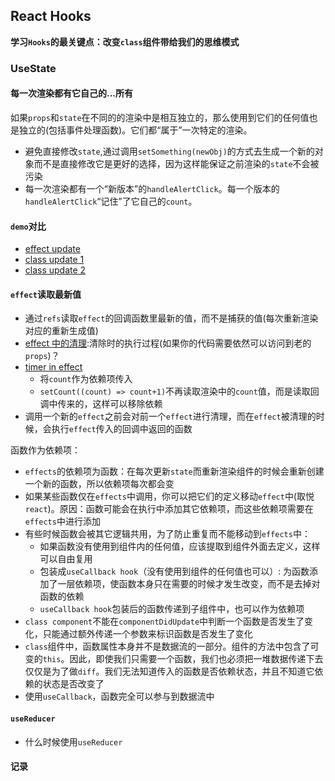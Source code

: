 ## React Hooks
**学习`Hooks`的最关键点：改变`class`组件带给我们的思维模式**
### UseState

#### 每一次渲染都有它自己的...所有
如果`props`和`state`在不同的的渲染中是相互独立的，那么使用到它们的任何值也是独立的(包括事件处理函数)。它们都“属于”一次特定的渲染。

* 避免直接修改`state`,通过调用`setSomething(newObj)`的方式去生成一个新的对象而不是直接修改它是更好的选择，因为这样能保证之前渲染的`state`不会被污染
* 每一次渲染都有一个“新版本”的`handleAlertClick`。每一个版本的`handleAlertClick`“记住”了它自己的`count`。


#### `demo`对比
* [effect update](https://codesandbox.io/s/lyx20m1ol)
* [class update 1](https://codesandbox.io/s/kkymzwjqz3)
* [class update 2](https://codesandbox.io/s/w7vjo07055)

#### `effect`读取最新值
* 通过`refs`读取`effect`的回调函数里最新的值，而不是捕获的值(每次重新渲染对应的重新生成值)
* [effect 中的清理](https://overreacted.io/zh-hans/a-complete-guide-to-useeffect/#%E9%82%A3effect%E4%B8%AD%E7%9A%84%E6%B8%85%E7%90%86%E5%8F%88%E6%98%AF%E6%80%8E%E6%A0%B7%E7%9A%84%E5%91%A2%EF%BC%9F):清除时的执行过程(如果你的代码需要依然可以访问到老的`props`)？
* [timer in effect](https://codesandbox.io/s/91n5z8jo7r)
   * 将`count`作为依赖项传入
   * `setCount((count) => count+1)`不再读取渲染中的`count`值，而是读取回调中传来的，这样可以移除依赖
* 调用一个新的`effect`之前会对前一个`effect`进行清理，而在`effect`被清理的时候，会执行`effect`传入的回调中返回的函数

函数作为依赖项： 
* `effects`的依赖项为函数：在每次更新`state`而重新渲染组件的时候会重新创建一个新的函数，所以依赖项每次都会变
* 如果某些函数仅在`effects`中调用，你可以把它们的定义移动`effect`中(取悦`react`)。原因：函数可能会在执行中添加其它依赖项，而这些依赖项需要在`effects`中进行添加
* 有些时候函数会被其它逻辑共用，为了防止重复而不能移动到`effects`中：
   * 如果函数没有使用到组件内的任何值，应该提取到组件外面去定义，这样可以自由复用
   * 包装成`useCallback hook`（没有使用到组件的任何值也可以）: 为函数添加了一层依赖项，使函数本身只在需要的时候才发生改变，而不是去掉对函数的依赖
   * `useCallback hook`包装后的函数传递到子组件中，也可以作为依赖项
* `class component`不能在`componentDidUpdate`中判断一个函数是否发生了变化，只能通过额外传递一个参数来标识函数是否发生了变化
* `class`组件中，函数属性本身并不是数据流的一部分。组件的方法中包含了可变的`this`。因此，即使我们只需要一个函数，我们也必须把一堆数据传递下去仅仅是为了做`diff`。我们无法知道传入的函数是否依赖状态，并且不知道它依赖的状态是否改变了
* 使用`useCallback`，函数完全可以参与到数据流中

#### `useReducer`
* 什么时候使用`useReducer`


#### 记录

